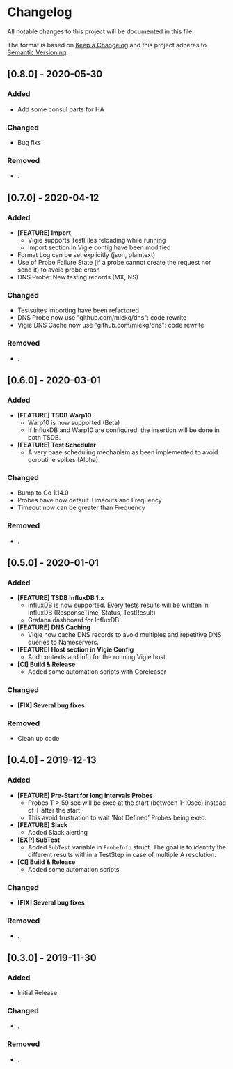 # Changelog

All notable changes to this project will be documented in this file.

The format is based on [Keep a Changelog](http://keepachangelog.com/en/1.0.0/)
and this project adheres to [Semantic Versioning](http://semver.org/spec/v2.0.0.html).

## [0.8.0] - 2020-05-30

### Added

- Add some consul parts for HA 

### Changed

- Bug fixs

### Removed

- .

## [0.7.0] - 2020-04-12

### Added

- **[FEATURE] Import**
  - Vigie supports TestFiles reloading while running
  - Import section in Vigie config have been modified
- Format Log can be set explicitly (json, plaintext)
- Use of Probe Failure State (if a probe cannot create the request nor send it) to avoid probe crash
- DNS Probe: New testing records (MX, NS)

### Changed

- Testsuites importing have been refactored
- DNS Probe now use "github.com/miekg/dns": code rewrite
- Vigie DNS Cache now use "github.com/miekg/dns": code rewrite

### Removed

- .

## [0.6.0] - 2020-03-01

### Added

- **[FEATURE] TSDB Warp10**
  - Warp10 is now supported (Beta)
  - If InfluxDB and Warp10 are configured, the insertion will be done in both TSDB.  
- **[FEATURE] Test Scheduler**
  - A very base scheduling mechanism as been implemented to avoid goroutine spikes (Alpha)

### Changed

- Bump to Go 1.14.0
- Probes have now default Timeouts and Frequency
- Timeout now can be greater than Frequency

### Removed

- .

## [0.5.0] - 2020-01-01

### Added

- **[FEATURE] TSDB InfluxDB 1.x**
  - InfluxDB is now supported. Every tests results will be written in InfluxDB (ResponseTime, Status, TestResult)
  - Grafana dashboard for InfluxDB
- **[FEATURE] DNS Caching**
  - Vigie now cache DNS records to avoid multiples and repetitive DNS queries to Nameservers.
- **[FEATURE] Host section in Vigie Config**
  - Add contexts and info for the running Vigie host.
- **[CI] Build & Release**
  - Added some automation scripts with Goreleaser

### Changed

- **[FIX] Several bug fixes**

### Removed

- Clean up code

## [0.4.0] - 2019-12-13

### Added
- **[FEATURE] Pre-Start for long intervals Probes**
  - Probes T > 59 sec will be exec at the start (between 1-10sec) instead of T after the start.
  - This avoid frustration to wait 'Not Defined' Probes being exec.
- **[FEATURE] Slack**
  - Added Slack alerting
- **[EXP] SubTest**
  - Added `SubTest` variable in `ProbeInfo` struct. The goal is to identify the different results within a TestStep in case of multiple A resolution.
- **[CI] Build & Release**
  - Added some automation scripts

### Changed

- **[FIX] Several bug fixes**

### Removed

- .

## [0.3.0] - 2019-11-30

### Added

- Initial Release

### Changed

- .

### Removed

- .
